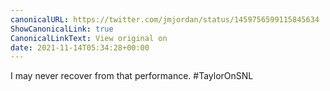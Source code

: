 ```yaml
---
canonicalURL: https://twitter.com/jmjordan/status/1459756599115845634
ShowCanonicalLink: true
CanonicalLinkText: View original on
date: 2021-11-14T05:34:28+00:00
---
```

I may never recover from that performance. #TaylorOnSNL